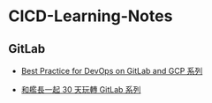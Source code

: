 # CICD-Learning-Notes

## GitLab
* [Best Practice for DevOps on GitLab and GCP 系列](https://ithelp.ithome.com.tw/users/20120166/ironman/2399)

* [和艦長一起 30 天玩轉 GitLab 系列](https://ithelp.ithome.com.tw/users/20120986/ironman/2733)